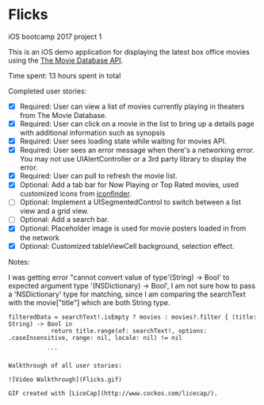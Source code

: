 # Flicks
iOS bootcamp 2017 project 1

This is an iOS demo application for displaying the latest box office movies using the [The Movie Database API](https://www.themoviedb.org/documentation/api).

Time spent: 13 hours spent in total

Completed user stories:

 * [x] Required: User can view a list of movies currently playing in theaters from The Movie Database.
 * [x] Required: User can click on a movie in the list to bring up a details page with additional information such as synopsis
 * [x] Required: User sees loading state while waiting for movies API.
 * [x] Required: User sees an error message when there's a networking error. You may not use UIAlertController or a 3rd party library to display the error. 
 * [x] Required: User can pull to refresh the movie list.
 * [x] Optional: Add a tab bar for Now Playing or Top Rated movies, used customized icons from [iconfinder](https://www.iconfinder.com/).
 * [ ] Optional: Implement a UISegmentedControl to switch between a list view and a grid view. 
 * [ ] Optional: Add a search bar.
 * [x] Optional: Placeholder image is used for movie posters loaded in from the network
 * [x] Optional: Customized tableViewCell background, selection effect. 
 
Notes:

I was getting error "cannot convert value of type'(String) -> Bool' to expected argument type '(NSDictionary) -> Bool', I am not sure how to pass a 'NSDictionary' type for matching, since I am comparing the searchText with the movie["title"] which are both String type.
```
filteredData = searchText!.isEmpty ? movies : movies?.filter { (title: String) -> Bool in
            return title.range(of: searchText!, options: .caseInsensitive, range: nil, locale: nil) != nil
            
           ```

Walkthrough of all user stories:

![Video Walkthrough](Flicks.gif)

GIF created with [LiceCap](http://www.cockos.com/licecap/).
